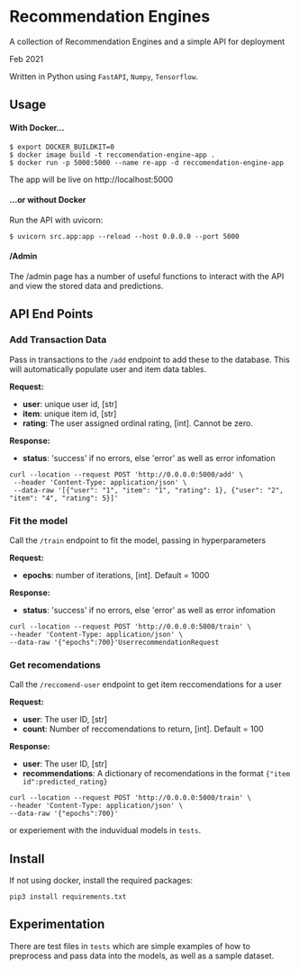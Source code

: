 # Recommendation Engines
A collection of Recommendation Engines and a simple API for deployment

Feb 2021

Written in Python using ```FastAPI```, ```Numpy```, ```Tensorflow```.

## Usage

#### With Docker...
```
$ export DOCKER_BUILDKIT=0
$ docker image build -t reccomendation-engine-app .
$ docker run -p 5000:5000 --name re-app -d reccomendation-engine-app
```

The app will be live on http://localhost:5000

#### ...or without Docker
Run the API with uvicorn:
```
$ uvicorn src.app:app --reload --host 0.0.0.0 --port 5000
```

#### /Admin

The /admin page has a number of useful functions to interact with the API and view the stored data and predictions.

## API End Points

### Add Transaction Data
Pass in transactions to the ```/add``` endpoint to add these to the database. This will automatically populate user and item data tables.

**Request:**
- **user**: unique user id, [str]
- **item**: unique item id, [str]
- **rating**: The user assigned ordinal rating, [int]. Cannot be zero.

**Response:**
- **status**: 'success' if no errors, else 'error' as well as error infomation

```
curl --location --request POST 'http://0.0.0.0:5000/add' \
 --header 'Content-Type: application/json' \
 --data-raw '[{"user": "1", "item": "1", "rating": 1}, {"user": "2", "item": "4", "rating": 5}]'
```
### Fit the model
Call the ```/train``` endpoint to fit the model, passing in hyperparameters

**Request:**
- **epochs**: number of iterations, [int]. Default = 1000

**Response:**
- **status**: 'success' if no errors, else 'error' as well as error infomation

```
curl --location --request POST 'http://0.0.0.0:5000/train' \
--header 'Content-Type: application/json' \
--data-raw '{"epochs":700}'UserrecommendationRequest
```

### Get recomendations
Call the ```/reccomend-user``` endpoint to get item reccomendations for a user

**Request:**
- **user**: The user ID, [str]
- **count**: Number of reccomendations to return, [int]. Default = 100

**Response:**
- **user**: The user ID, [str]
- **recommendations**: A dictionary of recomendations in the format ```{"item id":predicted_rating}```

```
curl --location --request POST 'http://0.0.0.0:5000/train' \
--header 'Content-Type: application/json' \
--data-raw '{"epochs":700}'
```

or experiement with the induvidual models in ```tests```.

## Install

If not using docker, install the required packages:
```
pip3 install requirements.txt
```

## Experimentation

There are test files in ```tests``` which are simple examples of how to preprocess and pass data into the models, as well as a sample dataset.